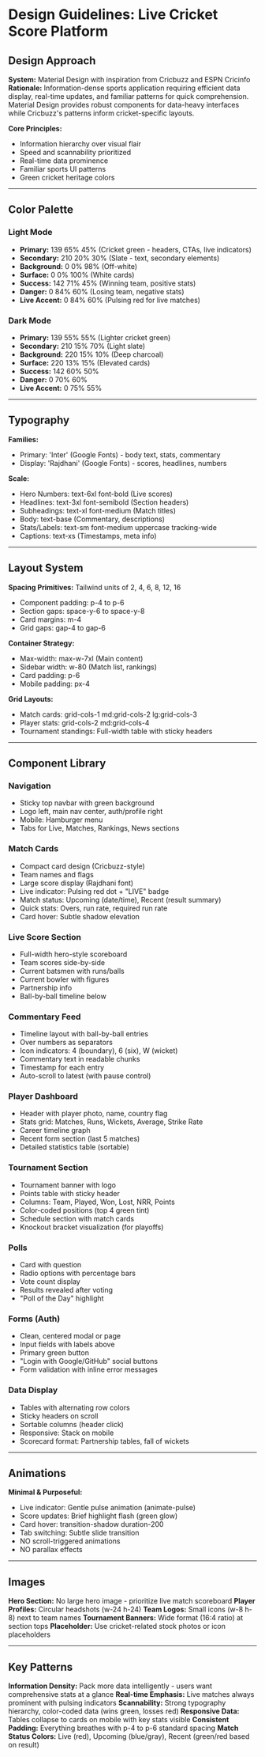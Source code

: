 # Design Guidelines: Live Cricket Score Platform

## Design Approach

**System:** Material Design with inspiration from Cricbuzz and ESPN Cricinfo
**Rationale:** Information-dense sports application requiring efficient data display, real-time updates, and familiar patterns for quick comprehension. Material Design provides robust components for data-heavy interfaces while Cricbuzz's patterns inform cricket-specific layouts.

**Core Principles:**
- Information hierarchy over visual flair
- Speed and scannability prioritized
- Real-time data prominence
- Familiar sports UI patterns
- Green cricket heritage colors

---

## Color Palette

### Light Mode
- **Primary:** 139 65% 45% (Cricket green - headers, CTAs, live indicators)
- **Secondary:** 210 20% 30% (Slate - text, secondary elements)
- **Background:** 0 0% 98% (Off-white)
- **Surface:** 0 0% 100% (White cards)
- **Success:** 142 71% 45% (Winning team, positive stats)
- **Danger:** 0 84% 60% (Losing team, negative stats)
- **Live Accent:** 0 84% 60% (Pulsing red for live matches)

### Dark Mode
- **Primary:** 139 55% 55% (Lighter cricket green)
- **Secondary:** 210 15% 70% (Light slate)
- **Background:** 220 15% 10% (Deep charcoal)
- **Surface:** 220 13% 15% (Elevated cards)
- **Success:** 142 60% 50%
- **Danger:** 0 70% 60%
- **Live Accent:** 0 75% 55%

---

## Typography

**Families:**
- Primary: 'Inter' (Google Fonts) - body text, stats, commentary
- Display: 'Rajdhani' (Google Fonts) - scores, headlines, numbers

**Scale:**
- Hero Numbers: text-6xl font-bold (Live scores)
- Headlines: text-3xl font-semibold (Section headers)
- Subheadings: text-xl font-medium (Match titles)
- Body: text-base (Commentary, descriptions)
- Stats/Labels: text-sm font-medium uppercase tracking-wide
- Captions: text-xs (Timestamps, meta info)

---

## Layout System

**Spacing Primitives:** Tailwind units of 2, 4, 6, 8, 12, 16
- Component padding: p-4 to p-6
- Section gaps: space-y-6 to space-y-8
- Card margins: m-4
- Grid gaps: gap-4 to gap-6

**Container Strategy:**
- Max-width: max-w-7xl (Main content)
- Sidebar width: w-80 (Match list, rankings)
- Card padding: p-6
- Mobile padding: px-4

**Grid Layouts:**
- Match cards: grid-cols-1 md:grid-cols-2 lg:grid-cols-3
- Player stats: grid-cols-2 md:grid-cols-4
- Tournament standings: Full-width table with sticky headers

---

## Component Library

### Navigation
- Sticky top navbar with green background
- Logo left, main nav center, auth/profile right
- Mobile: Hamburger menu
- Tabs for Live, Matches, Rankings, News sections

### Match Cards
- Compact card design (Cricbuzz-style)
- Team names and flags
- Large score display (Rajdhani font)
- Live indicator: Pulsing red dot + "LIVE" badge
- Match status: Upcoming (date/time), Recent (result summary)
- Quick stats: Overs, run rate, required run rate
- Card hover: Subtle shadow elevation

### Live Score Section
- Full-width hero-style scoreboard
- Team scores side-by-side
- Current batsmen with runs/balls
- Current bowler with figures
- Partnership info
- Ball-by-ball timeline below

### Commentary Feed
- Timeline layout with ball-by-ball entries
- Over numbers as separators
- Icon indicators: 4 (boundary), 6 (six), W (wicket)
- Commentary text in readable chunks
- Timestamp for each entry
- Auto-scroll to latest (with pause control)

### Player Dashboard
- Header with player photo, name, country flag
- Stats grid: Matches, Runs, Wickets, Average, Strike Rate
- Career timeline graph
- Recent form section (last 5 matches)
- Detailed statistics table (sortable)

### Tournament Section
- Tournament banner with logo
- Points table with sticky header
- Columns: Team, Played, Won, Lost, NRR, Points
- Color-coded positions (top 4 green tint)
- Schedule section with match cards
- Knockout bracket visualization (for playoffs)

### Polls
- Card with question
- Radio options with percentage bars
- Vote count display
- Results revealed after voting
- "Poll of the Day" highlight

### Forms (Auth)
- Clean, centered modal or page
- Input fields with labels above
- Primary green button
- "Login with Google/GitHub" social buttons
- Form validation with inline error messages

### Data Display
- Tables with alternating row colors
- Sticky headers on scroll
- Sortable columns (header click)
- Responsive: Stack on mobile
- Scorecard format: Partnership tables, fall of wickets

---

## Animations

**Minimal & Purposeful:**
- Live indicator: Gentle pulse animation (animate-pulse)
- Score updates: Brief highlight flash (green glow)
- Card hover: transition-shadow duration-200
- Tab switching: Subtle slide transition
- NO scroll-triggered animations
- NO parallax effects

---

## Images

**Hero Section:** No large hero image - prioritize live match scoreboard
**Player Profiles:** Circular headshots (w-24 h-24)
**Team Logos:** Small icons (w-8 h-8) next to team names
**Tournament Banners:** Wide format (16:4 ratio) at section tops
**Placeholder:** Use cricket-related stock photos or icon placeholders

---

## Key Patterns

**Information Density:** Pack more data intelligently - users want comprehensive stats at a glance
**Real-time Emphasis:** Live matches always prominent with pulsing indicators
**Scannability:** Strong typography hierarchy, color-coded data (wins green, losses red)
**Responsive Data:** Tables collapse to cards on mobile with key stats visible
**Consistent Padding:** Everything breathes with p-4 to p-6 standard spacing
**Match Status Colors:** Live (red), Upcoming (blue/gray), Recent (green/red based on result)